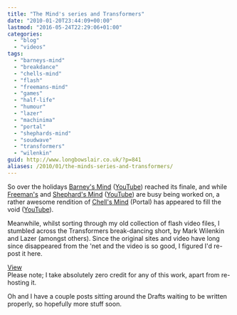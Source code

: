 ```yaml
---
title: "The Mind's series and Transformers"
date: "2010-01-20T23:44:09+00:00"
lastmod: "2016-05-24T22:29:06+01:00"
categories: 
  - "blog"
  - "videos"
tags: 
  - "barneys-mind"
  - "breakdance"
  - "chells-mind"
  - "flash"
  - "freemans-mind"
  - "games"
  - "half-life"
  - "humour"
  - "lazer"
  - "machinima"
  - "portal"
  - "shephards-mind"
  - "soudwave"
  - "transformers"
  - "wilenkin"
guid: http://www.longbowslair.co.uk/?p=841
aliases: /2010/01/the-minds-series-and-transformers/
---
```


So over the holidays [Barney's Mind](http://barneysmind.blogspot.com/) ([YouTube](http://www.youtube.com/user/IRAMightyPirate#grid/user/8906695BE1FCF060)) reached its finale, and while [Freeman's](http://www.accursedfarms.com/) and [Shephard's Mind](http://www.shephardsmind.half-lifecreations.com/) ([YouTube](http://www.youtube.com/user/KrimsinYT#grid/user/9C5D30F8EF72D19A)) are busy being worked on, a rather awesome rendition of [Chell's Mind](http://cyhanide.blogspot.com/) (Portal) has appeared to fill the void ([YouTube](http://www.youtube.com/watch?v=3xgncUYbzMA)).

Meanwhile, whilst sorting through my old collection of flash video files, I stumbled across the Transformers break-dancing short, by Mark Wilenkin and Lazer (amongst others). Since the original sites and video have long since disappeared from the 'net and the video is so good, I figured I'd re-post it here.

[View](/breakdancing-transformers-by-wilenkin-and-lazer)  
Please note; I take absolutely zero credit for any of this work, apart from re-hosting it.

Oh and I have a couple posts sitting around the Drafts waiting to be written properly, so hopefully more stuff soon.

